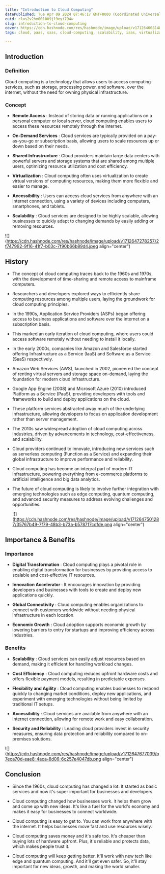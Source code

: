 ```yaml
---
title: "Introduction to Cloud Computing"
datePublished: Tue Apr 09 2024 07:46:17 GMT+0000 (Coordinated Universal Time)
cuid: clus2v2bm001009jl9eyi794w
slug: introduction-to-cloud-computing
cover: https://cdn.hashnode.com/res/hashnode/image/upload/v1712646081487/3ad4d648-c504-437f-be92-b7cff25936d4.png
tags: cloud, paas, saas, cloud-computing, scalability, iaas, virtualization, multi-cloud, public-cloud, hybrid-cloud, private-cloud, cost-optimisation, cloudsecurity

---
```


## Introduction

### **Definition**

Cloud computing is a technology that allows users to access computing services, such as storage, processing power, and software, over the internet, without the need for owning physical infrastructure.

### Concept

* **Remote Access** : Instead of storing data or running applications on a personal computer or local server, cloud computing enables users to access these resources remotely through the internet.
    
* **On-Demand Services** : Cloud services are typically provided on a pay-as-you-go or subscription basis, allowing users to scale resources up or down based on their needs.
    
* **Shared Infrastructure** : Cloud providers maintain large data centers with powerful servers and storage systems that are shared among multiple users, optimizing resource utilization and cost efficiency.
    
* **Virtualization** : Cloud computing often uses virtualization to create virtual versions of computing resources, making them more flexible and easier to manage.
    
* **Accessibility** : Users can access cloud services from anywhere with an internet connection, using a variety of devices including computers, smartphones, and tablets.
    
* **Scalability** : Cloud services are designed to be highly scalable, allowing businesses to quickly adapt to changing demands by easily adding or removing resources.
    

![](https://cdn.hashnode.com/res/hashnode/image/upload/v1712647278257/2f747992-9f16-41f7-b03c-7f90b66b89d4.jpeg align="center")

## History

* The concept of cloud computing traces back to the 1960s and 1970s, with the development of time-sharing and remote access to mainframe computers.
    
* Researchers and developers explored ways to efficiently share computing resources among multiple users, laying the groundwork for cloud computing principles.
    
* In the 1990s, Application Service Providers (ASPs) began offering access to business applications and software over the internet on a subscription basis.
    
* This marked an early iteration of cloud computing, where users could access software remotely without needing to install it locally.
    
* In the early 2000s, companies like Amazon and Salesforce started offering Infrastructure as a Service (IaaS) and Software as a Service (SaaS) respectively.
    
* Amazon Web Services (AWS), launched in 2002, pioneered the concept of renting virtual servers and storage space on-demand, laying the foundation for modern cloud infrastructure.
    
* Google App Engine (2008) and Microsoft Azure (2010) introduced Platform as a Service (PaaS), providing developers with tools and frameworks to build and deploy applications on the cloud.
    
* These platform services abstracted away much of the underlying infrastructure, allowing developers to focus on application development rather than server management.
    
* The 2010s saw widespread adoption of cloud computing across industries, driven by advancements in technology, cost-effectiveness, and scalability.
    
* Cloud providers continued to innovate, introducing new services such as serverless computing (Function as a Service) and expanding their global infrastructure to improve performance and reliability.
    
* Cloud computing has become an integral part of modern IT infrastructure, powering everything from e-commerce platforms to artificial intelligence and big data analytics.
    
* The future of cloud computing is likely to involve further integration with emerging technologies such as edge computing, quantum computing, and advanced security measures to address evolving challenges and opportunities.
    
    ![](https://cdn.hashnode.com/res/hashnode/image/upload/v1712647501287/35767b49-7f79-48b3-b73a-b578717cdfde.png align="center")
    

## Importance & Benefits

### **Importance**

* **Digital Transformation** : Cloud computing plays a pivotal role in enabling digital transformation for businesses by providing access to scalable and cost-effective IT resources.
    
* **Innovation Accelerator** : It encourages innovation by providing developers and businesses with tools to create and deploy new applications quickly.
    
* **Global Connectivity** : Cloud computing enables organizations to connect with customers worldwide without needing physical infrastructure in each location.
    
* **Economic Growth** : Cloud adoption supports economic growth by lowering barriers to entry for startups and improving efficiency across industries.
    

### **Benefits**

* **Scalability** : Cloud services can easily adjust resources based on demand, making it efficient for handling workload changes.
    
* **Cost Efficiency** : Cloud computing reduces upfront hardware costs and offers flexible payment models, resulting in predictable expenses.
    
* **Flexibility and Agility** : Cloud computing enables businesses to respond quickly to changing market conditions, deploy new applications, and experiment with emerging technologies without being limited by traditional IT setups.
    
* **Accessibility** : Cloud services are available from anywhere with an internet connection, allowing for remote work and easy collaboration.
    
* **Security and Reliability** : Leading cloud providers invest in security measures, ensuring data protection and reliability compared to on-premises solutions.
    

![](https://cdn.hashnode.com/res/hashnode/image/upload/v1712647677039/b7eca70d-eae8-4aca-8d06-6c257e4047db.png align="center")

## **Conclusion**

* Since the 1960s, cloud computing has changed a lot. It started as basic services and now it's super important for businesses and developers.
    
* Cloud computing changed how businesses work. It helps them grow and come up with new ideas. It's like a fuel for the world's economy and makes it easy for businesses to connect worldwide.
    
* Cloud computing is easy to get to. You can work from anywhere with the internet. It helps businesses move fast and use resources wisely.
    
* Cloud computing saves money and it's safe too. It's cheaper than buying lots of hardware upfront. Plus, it's reliable and protects data, which makes people trust it.
    
* Cloud computing will keep getting better. It'll work with new tech like edge and quantum computing. And it'll get even safer. So, it'll stay important for new ideas, growth, and making the world smaller.